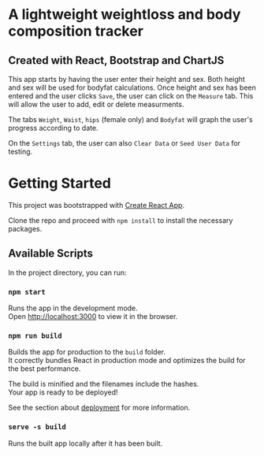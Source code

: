 # A lightweight weightloss and body composition tracker
## Created with React, Bootstrap and ChartJS

This app starts by having the user enter their height and sex. Both height and sex will be used for bodyfat calculations. Once height and sex has been entered and the user clicks `Save`, the user can click on the `Measure` tab. This will allow the user to add, edit or delete measurments.

The tabs `Weight`, `Waist`, `hips` (female only) and `Bodyfat` will graph the user's progress according to date.

On the `Settings` tab, the user can also `Clear Data` or `Seed User Data` for testing.

# Getting Started

This project was bootstrapped with [Create React App](https://github.com/facebook/create-react-app).

Clone the repo and proceed with `npm install` to install the necessary packages.

## Available Scripts

In the project directory, you can run:

### `npm start`

Runs the app in the development mode.\
Open [http://localhost:3000](http://localhost:3000) to view it in the browser.

### `npm run build`

Builds the app for production to the `build` folder.\
It correctly bundles React in production mode and optimizes the build for the best performance.

The build is minified and the filenames include the hashes.\
Your app is ready to be deployed!

See the section about [deployment](https://facebook.github.io/create-react-app/docs/deployment) for more information.

### `serve -s build`

Runs the built app locally after it has been built.
